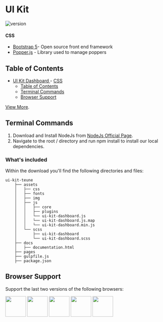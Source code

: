 # UI Kit

![version](https://img.shields.io/badge/version-1.0.0-blue.svg) 

#### CSS
- [Bootstrap 5](https://www.getbootstrap.com)- Open source front end framework
- [Popper.js](https://popper.js.org/) - Library used to manage poppers

## Table of Contents

- [UI Kit Dashboard  ](#ui-kit-dashboard--)
      - [CSS](#css)
  - [Table of Contents](#table-of-contents)
  - [Terminal Commands](#terminal-commands)
  - [Browser Support](#browser-support)

[View More](https://demos.creative-tim.com/soft-ui-dashboard/pages/dashboard.html?ref=readme-sud).

## Terminal Commands

1. Download and Install NodeJs from [NodeJs Official Page](https://nodejs.org/en/download/).
2. Navigate to the root / directory and run npm install to install our local dependencies.

### What's included

Within the download you'll find the following directories and files:

```
ui-kit-teune
    ├── assets
    │   ├── css
    │   ├── fonts
    │   ├── img
    │   ├── js
    │   │   ├── core
    │   │   ├── plugins
    │   │   └── ui-kit-dashboard.js
    │   │   └── ui-kit-dashboard.js.map
    │   │   └── ui-kit-dashboard.min.js
    │   └── scss
    │       ├── ui-kit-dashboard
    │       └── ui-kit-dashboard.scss
    ├── docs
    │   ├── documentation.html
    ├── pages
    ├── gulpfile.js
    ├── package.json
```

## Browser Support

Support the last two versions of the following browsers:

<img src="https://s3.amazonaws.com/creativetim_bucket/github/browser/chrome.png" width="64" height="64"> <img src="https://s3.amazonaws.com/creativetim_bucket/github/browser/firefox.png" width="64" height="64"> <img src="https://s3.amazonaws.com/creativetim_bucket/github/browser/edge.png" width="64" height="64"> <img src="https://s3.amazonaws.com/creativetim_bucket/github/browser/safari.png" width="64" height="64"> <img src="https://s3.amazonaws.com/creativetim_bucket/github/browser/opera.png" width="64" height="64">
